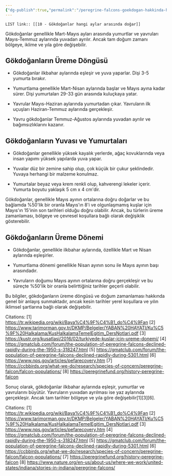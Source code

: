```yaml
---
{"dg-publish":true,"permalink":"/peregrine-falcons-goekdogan-hakkinda-hersey/goekdogan-sss/10-goekdoganlar-hangi-aylar-arasinda-dogar/"}
---
```


`LIST link:: [[10 - Gökdoğanlar hangi aylar arasında doğar]] `

Gökdoğanlar genellikle Mart-Mayıs ayları arasında yumurtlar ve yavruları Mayıs-Temmuz aylarında yuvadan ayrılır. Ancak tam doğum zamanı bölgeye, iklime ve yıla göre değişebilir.

## Gökdoğanların Üreme Döngüsü

- Gökdoğanlar ilkbahar aylarında eşleşir ve yuva yaparlar. Dişi 3-5 yumurta bırakır.

- Yumurtlama genellikle Mart-Nisan aylarında başlar ve Mayıs ayına kadar sürer. Dişi yumurtaları 29-33 gün arasında kuluçkaya yatar.

- Yavrular Mayıs-Haziran aylarında yumurtadan çıkar. Yavruların ilk uçuşları Haziran-Temmuz aylarında gerçekleşir.

- Yavru gökdoğanlar Temmuz-Ağustos aylarında yuvadan ayrılır ve bağımsızlıklarını kazanır.

## Gökdoğanların Yuvası ve Yumurtaları

- Gökdoğanlar genellikle yüksek kayalık yerlerde, ağaç kovuklarında veya insan yapımı yüksek yapılarda yuva yapar.

- Yuvalar düz bir zemine sahip olup, çok küçük bir çukur şeklindedir. Yuvaya herhangi bir malzeme konulmaz.

- Yumurtalar beyaz veya krem renkli olup, kahverengi lekeler içerir. Yumurta boyutu yaklaşık 5 cm x 4 cm'dir.

Gökdoğanlar, genellikle Mayıs ayının ortalarına doğru doğarlar ve bu bağlamda %50'lik bir oranla Mayıs'ın 8'i ve olgunlaşmamış kuşlar için Mayıs'ın 15'inin son tarihleri olduğu doğru olabilir. Ancak, bu türlerin üreme zamanlaması, bölgeye ve çevresel koşullara bağlı olarak değişiklik gösterebilir.

## Gökdoğanların Üreme Dönemi

- Gökdoğanlar, genellikle ilkbahar aylarında, özellikle Mart ve Nisan aylarında eşleşirler.
  
- Yumurtlama dönemi genellikle Nisan ayının sonu ile Mayıs ayının başı arasındadır.

- Yavruların doğumu Mayıs ayının ortalarına doğru gerçekleşir ve bu süreçte %50'lik bir oranla belirttiğiniz tarihler geçerli olabilir.

Bu bilgiler, gökdoğanların üreme döngüsü ve doğum zamanlaması hakkında genel bir anlayış sunmaktadır, ancak kesin tarihler yerel koşullara ve yılın iklimsel şartlarına bağlı olarak değişebilir.

Citations:
[1] https://tr.wikipedia.org/wiki/Baya%C4%9F%C4%B1_do%C4%9Fan
[2] https://www.tarimorman.gov.tr/DKMP/Belgeler/YABAN%20HAYATI/Ku%C5%9F%20Halkalama/KusHalkalamaTemelEgitim_DersNotlari.pdf
[3] https://kustr.org/kusatlasi/2016/02/turkiyede-kuslar-icin-ureme-donemi/
[4] https://gmatclub.com/forum/the-population-of-peregrine-falcons-declined-rapidly-during-the-1950-s-318247.html
[5] https://gmatclub.com/forum/the-population-of-peregrine-falcons-declined-rapidly-during-5301.html
[6] https://www.nps.gov/articles/pefarecovery.htm
[7] https://ccbbirds.org/what-we-do/research/species-of-concern/peregrine-falcon/falcon-populations/
[8] https://peregrinefund.org/history-peregrine-falcon

Sonuç olarak, gökdoğanlar ilkbahar aylarında eşleşir, yumurtlar ve yavrularını büyütür. Yavruların yuvadan ayrılması ise yaz aylarında gerçekleşir. Ancak tam tarihler bölgeye ve yıla göre değişebilir[1][3][6].

Citations:
[1] https://tr.wikipedia.org/wiki/Baya%C4%9F%C4%B1_do%C4%9Fan
[2] https://www.tarimorman.gov.tr/DKMP/Belgeler/YABAN%20HAYATI/Ku%C5%9F%20Halkalama/KusHalkalamaTemelEgitim_DersNotlari.pdf
[3] https://www.nps.gov/articles/pefarecovery.htm
[4] https://gmatclub.com/forum/the-population-of-peregrine-falcons-declined-rapidly-during-the-1950-s-318247.html
[5] https://gmatclub.com/forum/the-population-of-peregrine-falcons-declined-rapidly-during-5301.html
[6] https://ccbbirds.org/what-we-do/research/species-of-concern/peregrine-falcon/falcon-populations/
[7] https://peregrinefund.org/history-peregrine-falcon
[8] https://www.nature.org/en-us/about-us/where-we-work/united-states/indiana/stories-in-indiana/peregrine-falcons/